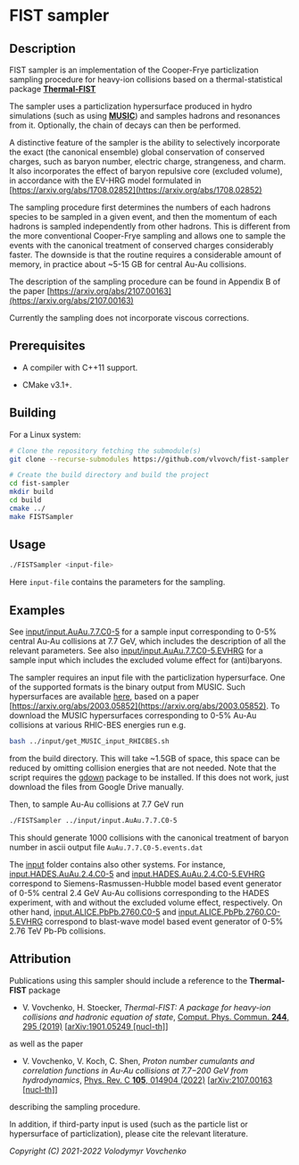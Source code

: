 # FIST sampler

## Description

FIST sampler is an implementation of the Cooper-Frye particlization sampling procedure for heavy-ion collisions based on a thermal-statistical package [**Thermal-FIST**](https://github.com/vlvovch/Thermal-FIST)

The sampler uses a particlization hypersurface produced in hydro simulations (such as using [**MUSIC**](https://github.com/MUSIC-fluid/MUSIC)) and samples hadrons and resonances from it. Optionally, the chain of decays can then be performed.

A distinctive feature of the sampler is the ability to selectively incorporate the exact (the canonical ensemble) global conservation of conserved charges, such as baryon number, electric charge, strangeness, and charm. It also incorporates the effect of baryon repulsive core (excluded volume), in accordance with the EV-HRG model formulated in [https://arxiv.org/abs/1708.02852](https://arxiv.org/abs/1708.02852)

The sampling procedure first determines the numbers of each hadrons species to be sampled in a given event, and then the momentum of each hadrons is sampled independently from other hadrons. This is different from the more conventional Cooper-Frye sampling and allows one to sample the events with the canonical treatment of conserved charges considerably faster. The downside is that the routine requires a considerable amount of memory, in practice about ~5-15 GB for central Au-Au collisions.

The description of the sampling procedure can be found in Appendix B of the paper [https://arxiv.org/abs/2107.00163](https://arxiv.org/abs/2107.00163)

Currently the sampling does not incorporate viscous corrections. 

## Prerequisites

- A compiler with C++11 support. 

- CMake v3.1+.

## Building

For a Linux system:
```bash
# Clone the repository fetching the submodule(s)
git clone --recurse-submodules https://github.com/vlvovch/fist-sampler.git

# Create the build directory and build the project
cd fist-sampler
mkdir build
cd build
cmake ../
make FISTSampler
```

## Usage
```bash
./FISTSampler <input-file>
```

Here `input-file` contains the parameters for the sampling. 

## Examples

See [input/input.AuAu.7.7.C0-5](input/input.AuAu.7.7.C0-5) for a sample input corresponding to 0-5% central Au-Au collisions at 7.7 GeV, which includes the description of all the relevant parameters.
See also [input/input.AuAu.7.7.C0-5.EVHRG](input/input.AuAu.7.7.C0-5.EVHRG) for a sample input which includes the excluded volume effect for (anti)baryons.

The sampler requires an input file with the particlization hypersurface. One of the supported formats is the binary output from MUSIC.
Such hypersurfaces are available [here](https://drive.google.com/drive/folders/1DMml4IXXcilEZaaTpGF2HM_2ICmeydpz?usp=sharing), based on a paper [https://arxiv.org/abs/2003.05852](https://arxiv.org/abs/2003.05852).
To download the MUSIC hypersurfaces corresponding to 0-5% Au-Au collisions at various RHIC-BES energies run e.g.
```bash
bash ../input/get_MUSIC_input_RHICBES.sh 
```
from the build directory. This will take ~1.5GB of space, this space can be reduced by omitting collision energies that are not needed. Note that the script requires the [gdown](https://github.com/wkentaro/gdown) package to be installed. If this does not work, just download the files from Google Drive manually.

Then, to sample Au-Au collisions at 7.7 GeV run
```bash
./FISTSampler ../input/input.AuAu.7.7.C0-5
```
This should generate 1000 collisions with the canonical treatment of baryon number in ascii output file `AuAu.7.7.C0-5.events.dat`

The [input](input) folder contains also other systems.
For instance, [input.HADES.AuAu.2.4.C0-5](input.HADES.AuAu.2.4.C0-5) and [input.HADES.AuAu.2.4.C0-5.EVHRG](input.HADES.AuAu.2.4.C0-5.EVHRG) correspond to Siemens-Rasmussen-Hubble model based event generator of 0-5% central 2.4 GeV Au-Au collisions corresponding to the HADES experiment, with and without the excluded volume effect, respectively.
On other hand, [input.ALICE.PbPb.2760.C0-5](input.ALICE.PbPb.2760.C0-5) and [input.ALICE.PbPb.2760.C0-5.EVHRG](input.ALICE.PbPb.2760.C0-5.EVHRG) correspond to blast-wave model based event generator of 0-5% 2.76 TeV Pb-Pb collisions.

## Attribution
Publications using this sampler should include a reference to the **Thermal-FIST** package

- V. Vovchenko, H. Stoecker, *Thermal-FIST: A package for heavy-ion collisions and hadronic equation of state*, [Comput. Phys. Commun. **244**, 295 (2019)](https://doi.org/10.1016/j.cpc.2019.06.024) [[arXiv:1901.05249 [nucl-th]](https://arxiv.org/abs/1901.05249)]

as well as the paper
- V. Vovchenko, V. Koch, C. Shen, *Proton number cumulants and correlation functions in Au-Au collisions at 7.7−200 GeV from hydrodynamics*, [Phys. Rev. C **105**, 014904 (2022)](https://doi.org/10.1103/PhysRevC.105.014904) [[arXiv:2107.00163 [nucl-th]](https://arxiv.org/abs/2107.00163)]

describing the sampling procedure. 

In addition, if third-party input is used (such as the particle list or hypersurface of particlization), please cite the relevant literature.

*Copyright (C) 2021-2022 Volodymyr Vovchenko*
